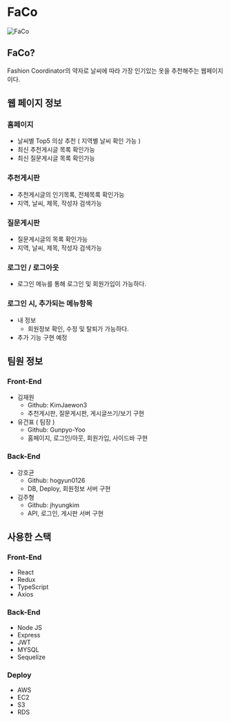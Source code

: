 # FaCo
![FaCo](https://user-images.githubusercontent.com/89349350/154245167-0b358fdb-67a5-4543-b6e8-79bed423249b.png)

## FaCo?
Fashion Coordinator의 약자로 날씨에 따라 가장 인기있는 옷을 추천해주는 웹페이지이다.

## 웹 페이지 정보
### 홈페이지
- 날씨별 Top5 의상 추천 ( 지역별 날씨 확인 가능 )
- 최신 추천게시글 목록 확인가능
- 최신 질문게시글 목록 확인가능

### 추천게시판
- 추천게시글의 인기목록, 전체목록 확인가능
- 지역, 날씨, 제목, 작성자 검색가능

### 질문게시판
- 질문게시글의 목록 확인가능
- 지역, 날씨, 제목, 작성자 검색가능

### 로그인 / 로그아웃
- 로그인 메뉴를 통해 로그인 및 회원가입이 가능하다.

### 로그인 시, 추가되는 메뉴항목
- 내 정보
  - 회원정보 확인, 수정 및 탈퇴가 가능하다.
- 추가 기능 구현 예정

## 팀원 정보
### Front-End
- 김재원
  - Github: KimJaewon3
  - 추천게시판, 질문게시판, 게시글쓰기/보기 구현
- 유건표 ( 팀장 )
  - Github: Gunpyo-Yoo
  - 홈페이지, 로그인/아웃, 회원가입, 사이드바 구현
### Back-End
- 강호균
  - Github: hogyun0126
  - DB, Deploy, 회원정보 서버 구현
- 김주형
  - Github: jhyungkim
  - API, 로그인, 게시판 서버 구현

## 사용한 스택
### Front-End
- React
- Redux
- TypeScript
- Axios
### Back-End
- Node JS
- Express
- JWT
- MYSQL
- Sequelize
### Deploy
- AWS
- EC2
- S3
- RDS
